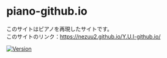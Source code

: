 # piano-github.io

<!-- # Short Description -->

このサイトはピアノを再現したサイトです。<br>
このサイトのリンク：https://nezuu2.github.io/Y.U.I-github.io/

<!-- # Badges -->

[![Version](https://img.shields.io/badge/version-v0.0.1-00c3ee.svg?style=flat-square)]()

<!-- CREATED_BY_LEADYOU_README_GENERATOR -->
